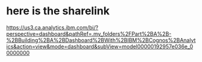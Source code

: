 # here is the sharelink
https://us3.ca.analytics.ibm.com/bi/?perspective=dashboard&pathRef=.my_folders%2FPart%2BA%2B-%2BBuilding%2BA%2BDashboard%2BWith%2BIBM%2BCognos%2BAnalytics&action=view&mode=dashboard&subView=model00000192957e036e_00000000
